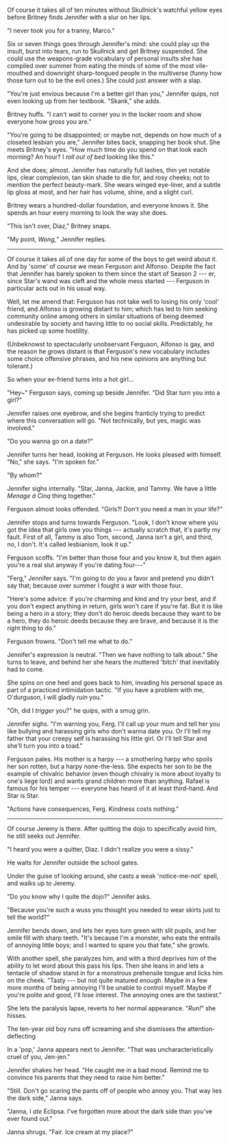 Of course it takes all of ten minutes without Skullnick's watchful yellow eyes before
Britney finds Jennifer with a slur on her lips.

"I never took you for a tranny, Marco."

Six or seven things goes through Jennifer's mind: she could play up the insult, burst into tears,
run to Skullnick and get Britney suspended. She could use the weapons-grade vocabulary of personal
insults she has compiled over summer from eating the minds of some of the most vile-mouthed and
downright sharp-tongued people in the multiverse (funny how those turn out to be the evil ones.)
She could just answer with a slap.

"You're just envious because I'm a better girl than you," Jennifer quips, not even looking
up from her textbook. "Skank," she adds.

Britney huffs.
"I can't _wait_ to corner you in the locker room and show everyone
how gross you are."

"You're going to be disappointed; or maybe not, depends on how much of a closeted lesbian you are,"
Jennifer bites back, snapping her book shut. She meets Britney's eyes.
"How much time do you spend on that look each morning? An hour? I _roll out of bed_ looking like this."

And she does; almost. Jennifer has naturally full lashes, thin yet notable lips, clear complexion, tan skin shade
to die for, and rosy cheeks; not to mention the perfect beauty-mark. She wears winged eye-liner, and
a subtle lip gloss at most, and her hair has volume, shine, and a slight curl.

Britney wears a hundred-dollar foundation, and everyone knows it. She spends an hour every morning to
look the way she does.

"This isn't over, Diaz," Britney snaps.

"My point, _Wong,_" Jennifer replies.

----

Of course it takes all of one day for some of the boys to get weird about it. And by 'some'
of course we mean Ferguson and Alfonso. Despite the fact that Jennifer has barely spoken to them
since the start of Season 2 --- er, since Star's wand was cleft and the whole mess started ---
Ferguson in particular acts out in his usual way.

Well, let me amend that: Ferguson has not take well to losing his only 'cool' friend, and
Alfonso is growing distant to him; which has led to him seeking community online among others
in similar situations of being deemed undesirable by society and having little to no social
skills. Predictably, he has picked up some hostility.

(Unbeknowst to spectacularly unobservant Ferguson, Alfonso is gay, and the reason he grows
distant is that Ferguson's new vocabulary includes some choice offensive phrases, and his new
opinions are anything but tolerant.)

So when your ex-friend turns into a hot girl...

"Hey\~" Ferguson says, coming up beside Jennifer. "Did Star turn you into a girl?"

Jennifer raises one eyebrow, and she begins franticly trying to predict where this conversation
will go. "Not technically, but yes, magic was involved."

"Do you wanna go on a date?"

Jennifer turns her head, looking at Ferguson. He looks pleased with himself. "No," she says.
"I'm spoken for."

"By whom?"

Jennifer sighs internally. "Star, Janna, Jackie, and Tammy. We have a little _Menage á Cinq_ thing
together."

Ferguson almost looks offended. "Girls?! Don't you need a man in your life?"

Jennifer stops and turns towards Ferguson. "Look, I don't know where you got the idea
that girls owe you things --- actually scratch that, it's partly my fault. First of all,
Tammy is also Tom, second, Janna isn't a girl, and third, no, I don't. It's called lesbianism,
look it up."

Ferguson scoffs. "I'm better than those four and you know it, but then again
you're a real slut anyway if you're dating four---"

"Ferg," Jennifer says. "I'm going to do you a favor and pretend you didn't say that; because
over summer I fought a _war_ with those four.

"Here's some advice: if you're charming and kind and try your best, and if you don't
expect anything in return, girls won't care if you're fat. But it is like being a hero in
a story; they don't do heroic deeds because they want to be a hero, they do heroic deeds
because they are brave, and because it is the right thing to do."

Ferguson frowns. "Don't tell me what to do."

Jennifer's expression is neutral. "Then we have nothing to talk about." She turns to leave, and
behind her she hears the muttered 'bitch' that inevitably had to come. 

She spins on one heel and goes back to him, invading his personal space as part of a
practiced intimidation tactic. "If you have a problem with me, O'durguson, I will gladly _ruin_ you."

"Oh, did I _trigger_ you?" he quips, with a smug grin.

Jennifer sighs. "I'm warning you, Ferg. I'll call up your mum and tell her
you like bullying and harassing girls who don't wanna date you. Or I'll tell my father
that your creepy self is harassing his little girl. Or I'll tell Star and she'll turn you
into a toad."

Ferguson pales. His mother is a harpy --- a smothering harpy who spoils her son rotten, but
a harpy none-the-less. She expects her son to be the example of chivalric behavior (even though
chivalry is more about loyalty to one's liege lord) and wants grand children more than anything.
Rafael is famous for his temper --- everyone has heard of it at least third-hand. And Star is Star.

"Actions have consequences, Ferg. Kindness costs nothing."

----

Of course Jeremy is there. After quitting the dojo to specifically avoid him, he still seeks
out Jennifer.

"I heard you were a quitter, Diaz. I didn't realize you were a sissy."

He waits for Jennifer outside the school gates.

Under the guise of looking around, she casts a weak 'notice-me-not' spell, and walks up to Jeremy.

"Do you know why I quite the dojo?" Jennifer asks.

"Because you're such a wuss you thought you needed to wear skirts just to tell the world?"

Jennifer bends down, and lets her eyes turn green with slit pupils, and her smile fill with sharp teeth.
"It's because I'm a monster, who eats the entrails of annoying little boys; and I wanted to
spare you that fate," she growls.

With another spell, she paralyzes him, and with a third deprives him of the ability to let word about this
pass his lips. Then she leans in and lets a tentacle of shadow stand in for a monstrous prehensile tongue and licks him on the
cheek. "Tasty --- but not quite matured enough. Maybe in a few more months of being annoying I'll be unable
to control myself. Maybe if you're polite and good, I'll lose interest. The annoying ones are the tastiest."

She lets the paralysis lapse, reverts to her normal appearance. "_Run!_" she hisses.

The ten-year old boy runs off screaming and she dismisses the attention-deflecting

In a 'pop,' Janna appears next to Jennifer. "That was uncharacteristically cruel of you, Jen-jen."

Jennifer shakes her head. "He caught me in a bad mood. Remind me to convince his parents that they need
to raise him better."

"Still. Don't go scaring the pants off of people who annoy you. That way lies the dark side," Janna says.

"Janna, I _ate_ Eclipsa. I've forgotten more about the dark side than you've ever found out."

Janna shrugs. "Fair. Ice cream at my place?"
